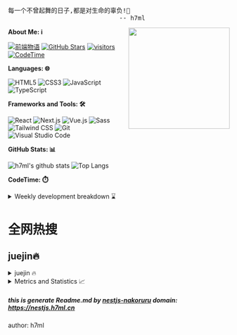 <pre>
每一个不曾起舞的日子,都是对生命的辜负!💃 
                              -- h7ml
</pre>

<img align='right' src="https://www.h7ml.cn/logo.png" width="230">

**About Me: ℹ️**

[![前端物语](https://img.shields.io/badge/前端物语-4ABF8A?logo=Bloglovin&logoColor=fff)](https://www.h7ml.cn?q=github)
[![GitHub Stars](https://img.shields.io/github/stars/h7ml?color=2da44e&label=GitHub%20Stars&logo=Github)](https://github.com/h7ml)
[![visitors](https://visitor-badge.laobi.icu/badge?page_id=h7ml.h7ml)](https://github.com/h7ml)
[![CodeTime](https://img.shields.io/endpoint?style=social&url=https%3A%2F%2Fapi.codetime.dev%2Fshield%3Fid%3D3645%26project%3D%26in%3D0)](https://codetime.dev/zh-CN)

**Languages: 🌐**

![HTML5](https://img.shields.io/badge/HTML5-E34F26?logo=HTML5&logoColor=fff)
![CSS3](https://img.shields.io/badge/CSS3-1572B6?logo=CSS3&logoColor=fff)
![JavaScript](https://img.shields.io/badge/JavaScript-F7DF1E?logo=JavaScript&logoColor=333)
![TypeScript](https://img.shields.io/badge/TypeScript-3178C6?logo=TypeScript&logoColor=fff)

**Frameworks and Tools: 🛠️**

![React](https://img.shields.io/badge/React-61DAFB?logo=React&logoColor=333)
![Next.js](https://img.shields.io/badge/Next.js-000000?logo=Next.js&logoColor=fff)
![Vue.js](https://img.shields.io/badge/Vue.js-4FC08D?logo=Vue.js&logoColor=fff)
![Sass](https://img.shields.io/badge/Sass-CC6699?logo=Sass&logoColor=fff)
![Tailwind CSS](https://img.shields.io/badge/Tailwind%20CSS-06B6D4?logo=TailwindCSS&logoColor=fff)
![Git](https://img.shields.io/badge/Git-F05032?logo=Git&logoColor=fff)
![Visual Studio Code](https://img.shields.io/badge/VS%20CODE-007ACC?logo=VisualStudioCode&logoColor=fff)

**GitHub Stats: 📊**

![h7ml's github stats](https://github-readme-stats.vercel.app/api?username=h7ml&show_icons=true&hide_title=true&count_private=true)
![Top Langs](https://github-readme-stats.vercel.app/api/top-langs/?username=h7ml&layout=compact)

**CodeTime: ⏱️**
<details>
<summary>Weekly development breakdown ⌛ </summary>

![wakatime](https://wakatime.com/share/@78c90c00-b60a-4b53-aca3-cdaada528717/e2a927a0-e579-4e6e-98cb-d769bbc3de2c.png)

</details>

# 全网热搜

## juejin🔥

<details>
🔍
<summary>juejin 🔥</summary>

<ol>
<li>
[如何实现 H5 秒开？](https://juejin.cn/post/7249665163242307640)
</li>
<li>
[法医奇遇记：蛋糕店与HTTP缓存协议](https://juejin.cn/post/7250025436017115197)
</li>
<li>
[【法医奇遇记】法医破案之HTTP协议状态码探秘](https://juejin.cn/post/7250357906712035389)
</li>
<li>
[写给初中级 Vue 工程师的高级进阶指南，一起干爆 Vue3！](https://juejin.cn/post/7249761605600542781)
</li>
<li>
[什么？！前端工程师还不会 Docker？](https://juejin.cn/post/7250029395023544376)
</li>
<li>
[几天不写React，已经看不懂语法了](https://juejin.cn/post/7249933985563459640)
</li>
<li>
[作为前端 leader，怎么快速搭建多环境CICD自动化部署？](https://juejin.cn/post/7250083673189253176)
</li>
<li>
[每个前端开发需要了解的10个强大的CSS属性](https://juejin.cn/post/7249740342751526973)
</li>
<li>
[9 个值得推荐的 Vue3 UI 框架](https://juejin.cn/post/7249938821856755770)
</li>
<li>
[我看UI小姐姐就是在为难我这个切图仔](https://juejin.cn/post/7249623814148472890)
</li>
<li>
[档案真的很重要，它关乎你的未来，请一定保管好](https://juejin.cn/post/7249930189181993020)
</li>
<li>
[若依系统改造 16](https://juejin.cn/post/7249926456884117563)
</li>
<li>
[如何实现快速同步亿级商品数据至 Elasticsearch？](https://juejin.cn/post/7249706074268729404)
</li>
<li>
[一名前端双非学生的大厂面试之旅（腾讯，字节，快手，网易，百度）](https://juejin.cn/post/7250305399038820409)
</li>
<li>
[Hutool 30](https://juejin.cn/post/7250037058684649531)
</li>
<li>
[特定条件下尽量不要在react中使用&&](https://juejin.cn/post/7249948549788811322)
</li>
<li>
[如何实现分片加载网络数据？让页面秒开无白屏！](https://juejin.cn/post/7249907952156721209)
</li>
<li>
[URL缩短服务：复杂问题的简洁解决方案](https://juejin.cn/post/7249665935782330427)
</li>
<li>
[Vue3.x: 为何腾讯出品的TDesign日期库择dayjs而弃momentjs](https://juejin.cn/post/7250298574495055929)
</li>
<li>
[紧急新闻，gitee图床崩了，教大家如何搭建自己的图床？](https://juejin.cn/post/7250029035744067621)
</li>
<li>
[为什么强烈不建议使用继承](https://juejin.cn/post/7250091744527269944)
</li>
<li>
[全新 Javascript 装饰器实战上篇：用 MobX 的方式打开 Vue](https://juejin.cn/post/7248801590113763386)
</li>
<li>
[云音乐 KubeCost 助力 FinOps 降本增效](https://juejin.cn/post/7249755414912614456)
</li>
<li>
[3 分钟教你用阿里 Formily.js 快速做一个登录表单](https://juejin.cn/post/7249985405126131769)
</li>
<li>
[虔诚地向Builder模式道个歉](https://juejin.cn/post/7249904542866047031)
</li>
<li>
[树莓派控制LED灯实现闪烁：软硬结合才是硬核](https://juejin.cn/post/7250025436015870013)
</li>
<li>
[这几个自学前端/编程的苦，你千万不要吃](https://juejin.cn/post/7249943229289267258)
</li>
<li>
[只要你会vue，5分钟学不会 svelte 你来找我 👊](https://juejin.cn/post/7250302384051945530)
</li>
<li>
[DeepSpeed + Kubernetes 如何轻松落地大规模分布式训练](https://juejin.cn/post/7249948549788483642)
</li>
<li>
[CentOS 利用 screen 进行多任务管理](https://juejin.cn/post/7249670743359848507)
</li>
<li>
[解锁高效部署！快速搭建Kubernetes集群，提升团队生产力！](https://juejin.cn/post/7249633061440389180)
</li>
<li>
[Bash 脚本中的 set 命令教程【set -x -e +e】](https://juejin.cn/post/7249942474591649852)
</li>
<li>
[服务:AI时代理解产品即服务](https://juejin.cn/post/7249948524195414075)
</li>
<li>
[一款好用的 Chrome Mock 插件](https://juejin.cn/post/7249644495174746170)
</li>
<li>
[VMware 搭建 Linux 虚拟机环境 (CentOS 7.9)](https://juejin.cn/post/7250009145915719740)
</li>
<li>
[【AI 充电】KServe + Fluid 加速大模型推理](https://juejin.cn/post/7249644495174893626)
</li>
<li>
[使用 OAT 工具替换 OceanBase 云平台节点](https://juejin.cn/post/7249982413198966821)
</li>
<li>
[配置: 记前端Mac电脑里的秘密](https://juejin.cn/post/7250029300820459578)
</li>
<li>
[【AI 充电】揭秘大语言模型实践：分布式推理的工程化落地才是关键！](https://juejin.cn/post/7249909247037669437)
</li>
<li>
[深度解读字节跳动开源的云原生数据仓库 ByConity](https://juejin.cn/post/7249933985563836472)
</li>
<li>
[超炫酷项目来袭！DragGAN 正式开源了！](https://juejin.cn/post/7250291603813777466)
</li>
<li>
[用这个开源项目，网络小白也能搞定容器网络问题排查](https://juejin.cn/post/7249990465402093624)
</li>
<li>
[Flutter CustomPaint详解](https://juejin.cn/post/7249624871721762871)
</li>
<li>
[【Netty】「项目实战」（三）序列化算法选型对聊天室可扩展性的影响](https://juejin.cn/post/7250374485567569979)
</li>
<li>
[解读 RocketMQ 5.0 全新的高可用设计](https://juejin.cn/post/7249958720292225080)
</li>
<li>
[信息和其层次模型的思考](https://juejin.cn/post/7249913673216360506)
</li>
<li>
[痛定思痛！我写起了后端代码。](https://juejin.cn/post/7250377976134303801)
</li>
<li>
[如何删除本地和远程 Git 分支](https://juejin.cn/post/7249902602018996280)
</li>
<li>
[语言和算法:经典搜索算法](https://juejin.cn/post/7249706074269499452)
</li>
<li>
[移动端滚动分页解决方案](https://juejin.cn/post/7250080519068565565)
</li>
</ol>
</details>

<details>
<summary>Metrics and Statistics 📈 </summary>

![Metrics](https://metrics.lecoq.io/h7ml?template=classic&base.repositories=0&isocalendar=1&languages=1&followup=1&people=1&code=1&notable=1&discussions=1&lines=1&repositories=1&introduction=1&gists=1&tweets=1&base.indepth=false&base.hireable=false&repositories=100&repositories.batch=100&repositories.forks=false&repositories.affiliations=owner&isocalendar.duration=half-year&languages.limit=8&languages.threshold=0%25&languages.other=false&languages.colors=github&languages.sections=most-used&languages.indepth=false&languages.analysis.timeout=15&languages.categories=markup%2C%20programming&languages.recent.categories=markup%2C%20programming&languages.recent.load=300&languages.recent.days=14&followup.sections=repositories&followup.indepth=false&followup.archived=true&people.limit=24&people.identicons=false&people.identicons.hide=false&people.size=28&people.types=followers%2C%20following&people.shuffle=false&code.lines=12&code.load=400&code.days=3&code.visibility=public&notable.from=organization&notable.repositories=false&notable.indepth=false&notable.types=commit&discussions.categories=true&discussions.categories.limit=0&repositories.pinned=0&introduction.title=true&tweets.user=.user.twitter&tweets.attachments=false&tweets.limit=2&config.timezone=Asia%2FShanghai)
</details>

##### this is generate Readme.md by [nestjs-nakoruru](https://github.com/h7ml/nestjs-nakoruru) domain: https://nestjs.h7ml.cn
 author: h7ml
 